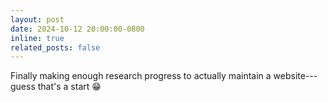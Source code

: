 ```yaml
---
layout: post
date: 2024-10-12 20:00:00-0800
inline: true
related_posts: false
---
```


Finally making enough research progress to actually maintain a website---guess that's a start 😁